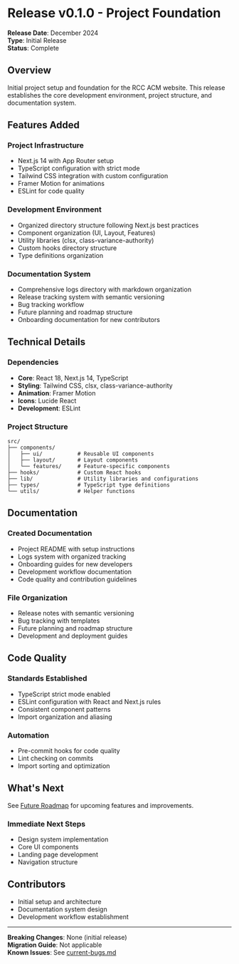 # Release v0.1.0 - Project Foundation

**Release Date**: December 2024  
**Type**: Initial Release  
**Status**: Complete

## Overview

Initial project setup and foundation for the RCC ACM website. This release establishes the core development environment, project structure, and documentation system.

## Features Added

### Project Infrastructure

- Next.js 14 with App Router setup
- TypeScript configuration with strict mode
- Tailwind CSS integration with custom configuration
- Framer Motion for animations
- ESLint for code quality

### Development Environment

- Organized directory structure following Next.js best practices
- Component organization (UI, Layout, Features)
- Utility libraries (clsx, class-variance-authority)
- Custom hooks directory structure
- Type definitions organization

### Documentation System

- Comprehensive logs directory with markdown organization
- Release tracking system with semantic versioning
- Bug tracking workflow
- Future planning and roadmap structure
- Onboarding documentation for new contributors

## Technical Details

### Dependencies

- **Core**: React 18, Next.js 14, TypeScript
- **Styling**: Tailwind CSS, clsx, class-variance-authority
- **Animation**: Framer Motion
- **Icons**: Lucide React
- **Development**: ESLint

### Project Structure

```
src/
├── components/
│   ├── ui/           # Reusable UI components
│   ├── layout/       # Layout components
│   └── features/     # Feature-specific components
├── hooks/            # Custom React hooks
├── lib/              # Utility libraries and configurations
├── types/            # TypeScript type definitions
└── utils/            # Helper functions
```

## Documentation

### Created Documentation

- Project README with setup instructions
- Logs system with organized tracking
- Onboarding guides for new developers
- Development workflow documentation
- Code quality and contribution guidelines

### File Organization

- Release notes with semantic versioning
- Bug tracking with templates
- Future planning and roadmap structure
- Development and deployment guides

## Code Quality

### Standards Established

- TypeScript strict mode enabled
- ESLint configuration with React and Next.js rules
- Consistent component patterns
- Import organization and aliasing

### Automation

- Pre-commit hooks for code quality
- Lint checking on commits
- Import sorting and optimization

## What's Next

See [Future Roadmap](../future/roadmap.md) for upcoming features and improvements.

### Immediate Next Steps

- Design system implementation
- Core UI components
- Landing page development
- Navigation structure

## Contributors

- Initial setup and architecture
- Documentation system design
- Development workflow establishment

---

**Breaking Changes**: None (initial release)  
**Migration Guide**: Not applicable  
**Known Issues**: See [current-bugs.md](../bugs/current-bugs.md)
